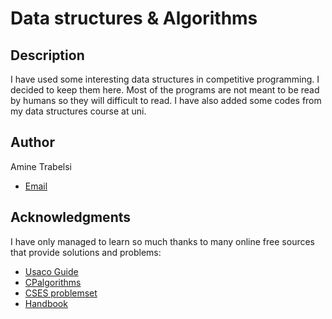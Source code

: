 # Data structures & Algorithms
## Description
I have used some interesting data structures in competitive programming. I decided to keep them here. 
Most of the programs are not meant to be read by humans so they will difficult to read.
I have also added some codes from my data structures course at uni.

## Author
 Amine Trabelsi
* [Email](aminetr76@gmail.com)


## Acknowledgments

I have only managed to learn so much thanks to many online free sources that provide solutions and problems:
* [Usaco Guide](https://usaco.guide/)
* [CPalgorithms](https://cp-algorithms.com/)
* [CSES problemset](https://cses.fi/problemset/list)
* [Handbook](https://cses.fi/book/book.pdf)